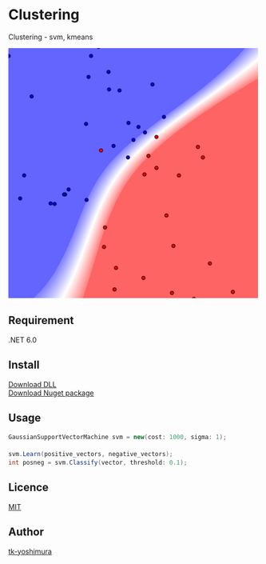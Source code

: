 # Clustering
 Clustering - svm, kmeans
 
![sample](https://github.com/tk-yoshimura/Clustering/blob/main/figures/gaussiansvm_random_cost100_svm.png)  

## Requirement
 .NET 6.0
 
## Install
[Download DLL](https://github.com/tk-yoshimura/Clustering/releases)  
[Download Nuget package](https://www.nuget.org/packages/tyoshimura.clustering/)

## Usage
```csharp
GaussianSupportVectorMachine svm = new(cost: 1000, sigma: 1);

svm.Learn(positive_vectors, negative_vectors);
int posneg = svm.Classify(vector, threshold: 0.1);
```

## Licence
[MIT](https://github.com/tk-yoshimura/Clustering/blob/main/LICENSE)

## Author

[tk-yoshimura](https://github.com/tk-yoshimura)
